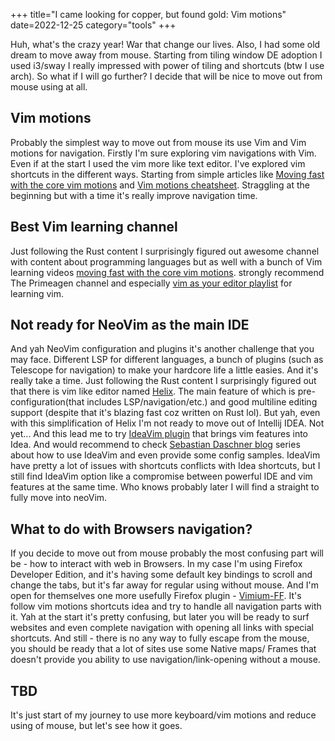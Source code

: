 +++
title="I came looking for copper, but found gold: Vim motions"
date=2022-12-25
category="tools"
+++

Huh, what's the crazy year! War that change our lives. Also, I had some old dream to move away from mouse.
Starting from tiling window DE adoption I used i3/sway I really impressed with power of tiling and shortcuts
(btw I use arch). So what if I will go further? I decide that will be nice to move out from mouse using at all.


## Vim motions

Probably the simplest way to move out from mouse its use Vim and Vim motions for navigation. Firstly I'm sure exploring
vim navigations with Vim. Even if at the start I used the vim more like text editor. I've explored vim shortcuts in the 
different ways. Starting from simple articles like [Moving fast with the core vim motions](https://www.barbarianmeetscoding.com/boost-your-coding-fu-with-vscode-and-vim/moving-blazingly-fast-with-the-core-vim-motions/) and [Vim motions cheatsheet](https://www.barbarianmeetscoding.com/boost-your-coding-fu-with-vscode-and-vim/cheatsheet). Straggling at the beginning but with a time 
it's really improve navigation time. 


## Best Vim learning channel

Just following the Rust content I surprisingly figured out awesome channel with content about programming languages but
as well with a bunch of Vim learning videos [moving fast with the core vim motions](https://www.youtube.com/@theprimeagen).
strongly recommend The Primeagen channel and especially [vim as your editor playlist](https://www.youtube.com/watch?v=x6ar2rmb5te&list=plm323lc7isw_wuxqmkx_xxntjc_hjbq7r) for learning vim.


## Not ready for NeoVim as the main IDE

And yah NeoVim configuration and plugins it's another challenge that you may face. Different LSP for different languages,
a bunch of plugins (such as Telescope for navigation) to make your hardcore life a little easies. And it's really take a time.
Just following the Rust content I surprisingly figured out that there is vim like editor named [Helix](https://helix-editor.com/).
The main feature of which is pre-configuration(that includes LSP/navigation/etc.) and good multiline editing support
(despite that it's blazing fast coz written on Rust lol). But yah, even with this simplification of Helix I'm not ready to
move out of Intellij IDEA. Not yet... 
And this lead me to try [IdeaVim plugin](https://plugins.jetbrains.com/plugin/164-ideavim) that brings vim features into
Idea. And would recommend to check [Sebastian Daschner blog](https://blog.sebastian-daschner.com/entries/my-favorite-ideavim-features)
series about how to use IdeaVim and even provide some config samples. IdeaVim have pretty a lot of issues with shortcuts
conflicts with Idea shortcuts, but I still find IdeaVim option like a compromise between powerful IDE and vim features 
at the same time. Who knows probably later I will find a straight to fully move into neoVim.

## What to do with Browsers navigation?

If you decide to move out from mouse probably the most confusing part will be - how to interact with web in Browsers.
In my case I'm using Firefox Developer Edition, and it's having some default key bindings to scroll and change the tabs, but
it's far away for regular using without mouse. And I'm open for themselves one more usefully Firefox plugin - 
[Vimium-FF](https://addons.mozilla.org/ru/firefox/addon/vimium-ff/). It's follow vim motions shortcuts idea and try to handle
all navigation parts with it. Yah at the start it's pretty confusing, but later you will be ready to surf websites and 
even complete navigation with opening all links with special shortcuts. And still - there is no any way to fully escape 
from the mouse, you should be ready that a lot of sites use some Native maps/ Frames that doesn't provide you ability to
use navigation/link-opening without a mouse.

## TBD

It's just start of my journey to use more keyboard/vim motions and reduce using of mouse, but let's see how it goes.